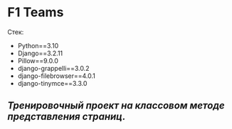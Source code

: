# F1 Teams

Стек: 
- Python==3.10
- Django==3.2.11
- Pillow==9.0.0
- django-grappelli==3.0.2
- django-filebrowser==4.0.1
- django-tinymce==3.3.0

## _Тренировочный проект на классовом методе представления страниц._
